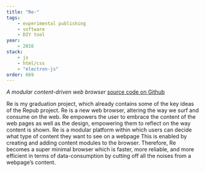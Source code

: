 ```yaml
---
title: "Re-"
tags:
    - experimental publishing
    - software
    - DIY tool
year:
    - 2016
stack:
    - js
    - html/css
    - "electron-js"
order: 669
---
```

_A modular content-driven web browser_
[source code on Github](https://github.com/amirhouieh/re-)

Re is my graduation project, which already contains some of the key ideas of the Repub project. Re is a new web browser, altering the way we surf and consume on the web. Re empowers the user to embrace the content of the web pages as well as the design, empowering them to reflect on the way content is shown. Re is a modular platform within which users can decide what type of content they want to see on a webpage
This is enabled by creating and adding content modules to the browser. Therefore, Re becomes a super minimal browser which is faster, more reliable, and more efficient in terms of data-consumption by cutting off all the noises from a webpage’s content.

